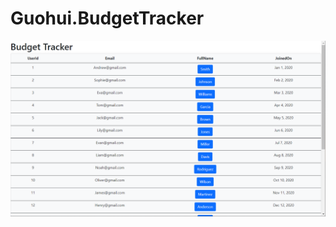 # Guohui.BudgetTracker
![AngularHomePage](https://github.com/Guohui-Liu/Guohui.BudgetTracker/blob/master/picture/Angular%20home%20page.png)
